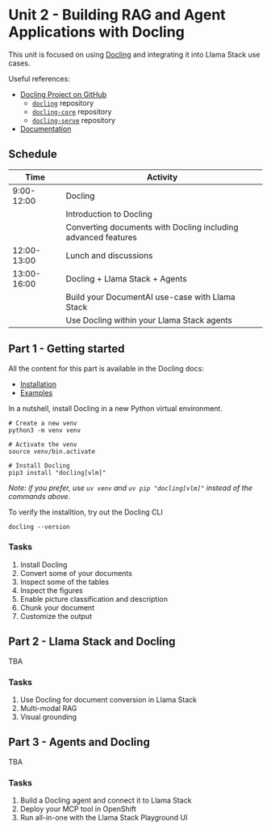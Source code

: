 # Unit 2 - Building RAG and Agent Applications with Docling

This unit is focused on using [Docling](https://github.com/docling-project) and integrating it into Llama Stack use cases.

Useful references:

- [Docling Project on GitHub](https://github.com/docling-project)
    - [`docling`](https://github.com/docling-project/docling) repository
    - [`docling-core`](https://github.com/docling-project/docling-core) repository
    - [`docling-serve`](https://github.com/docling-project/docling-serve) repository
- [Documentation](https://docling-project.github.io/docling/)

## Schedule

| Time | Activity |
| -----|----------|
| 9:00-12:00 | Docling |
| | Introduction to Docling |
| | Converting documents with Docling including advanced features |
| 12:00-13:00 | Lunch and discussions |
| 13:00-16:00 | Docling + Llama Stack + Agents |
| | Build your DocumentAI use-case with Llama Stack |
| | Use Docling within your Llama Stack agents |


## Part 1 - Getting started

All the content for this part is available in the Docling docs:
- [Installation](https://docling-project.github.io/docling/installation/)
- [Examples](https://docling-project.github.io/docling/examples/)

In a nutshell, install Docling in a new Python virtual environment.

```shell
# Create a new venv
python3 -m venv venv

# Activate the venv
source venv/bin.activate

# Install Docling
pip3 install "docling[vlm]"
```

_Note: if you prefer, use `uv venv` and `uv pip "docling[vlm]"` instead of the commands above._

To verify the installtion, try out the Docling CLI

```shell
docling --version
```

### Tasks

1. Install Docling
2. Convert some of your documents
3. Inspect some of the tables
4. Inspect the figures
5. Enable picture classification and description
6. Chunk your document
7. Customize the output


## Part 2 - Llama Stack and Docling

TBA

### Tasks

1. Use Docling for document conversion in Llama Stack
2. Multi-modal RAG
3. Visual grounding


## Part 3 - Agents and Docling

TBA

### Tasks

1. Build a Docling agent and connect it to Llama Stack
2. Deploy your MCP tool in OpenShift
3. Run all-in-one with the Llama Stack Playground UI
